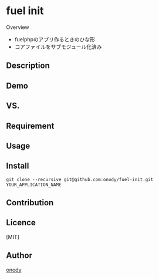 fuel init
====

Overview

* fuelphpのアプリ作るときのひな形
* コアファイルをサブモジュール化済み

## Description

## Demo

## VS. 

## Requirement

## Usage

## Install

```
git clone --recursive git@github.com:onody/fuel-init.git YOUR_APPLICATION_NAME
```

## Contribution

## Licence

[MIT]

## Author

[onody](https://github.com/onody)
